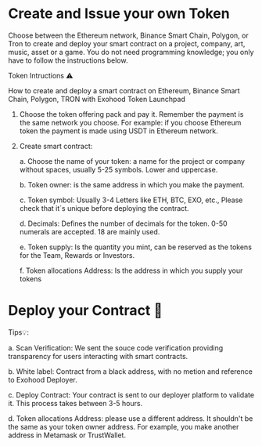 # Create and Issue your own Token

Choose between the Ethereum network, Binance Smart Chain, Polygon, or Tron to create and deploy your smart contract on a project, company, art, music, asset or a game. You do not need programming knowledge; you only have to follow the instructions below.

Token Intructions ⚠️

How to create and deploy a smart contract on Ethereum, Binance Smart Chain, Polygon, TRON with Exohood Token Launchpad


1. Choose the token offering pack and pay it. Remember the payment is the same network you choose. For example: if you choose Ethereum token the payment is made using  USDT in Ethereum network.


2. Create smart contract:

    a. Choose the name of your token: a name for the project or company without spaces, usually 5-25 symbols. Lower and uppercase.
    
    b. Token owner: is the same address in which you make the payment.
    
    c. Token symbol: Usually 3-4 Letters like ETH, BTC, EXO, etc., Please check that it´s unique before deploying the contract. 
    
    d. Decimals: Defines the number of decimals for the token. 0-50 numerals are accepted. 18 are mainly used.
    
    e. Token supply: Is the quantity you mint, can be reserved as the tokens for the Team, Rewards or Investors.
    
    f. Token allocations Address: Is the address in which you supply your tokens


# Deploy your Contract 🚀


Tips💡:


a. Scan Verification: We sent the souce code verification providing transparency for users interacting with smart contracts.

b. White label: Contract from a black address, with no metion and reference to Exohood Deployer.

c. Deploy Contract: Your contract is sent to our deployer platform to validate it. This process takes between 3-5 hours.

d. Token allocations Address: please use a different address. It shouldn't be the same as your token owner address. For example, you make another address in Metamask or TrustWallet.
